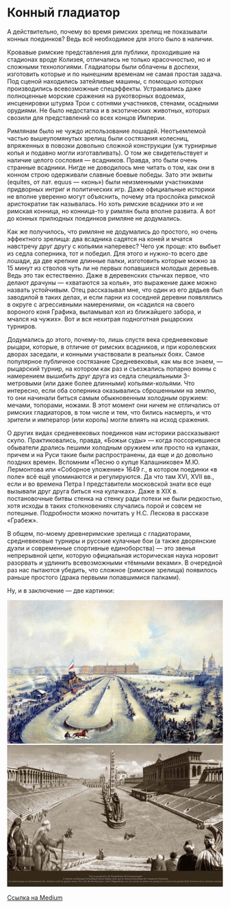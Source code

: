# Конный гладиатор

А действительно, почему во время римских зрелищ не показывали конных поединков? Ведь всё необходимое для этого было в наличии.

Кровавые римские представления для публики, проходившие на стадионах вроде Колизея, отличались не только красочностью, но и сложными технологиями. Гладиаторы были облачены в доспехи, изготовить которые и по нынешним временам не самая простая задача. Под сценой находились затейливые машины, с помощью которых производились всевозможные спецэффекты. Устраивались даже полноценные морские сражения на рукотворных водоемах, инсценировки штурма Трои с сотнями участников, стенами, осадными орудиями. Не было недостатка и в экзотических животных, которых свозили для представлений со всех концов Империи.

Римлянам было не чуждо использование лошадей. Неотъемлемой частью вышеупомянутых зрелищ были состязания колесниц, впряженных в повозки довольно сложной конструкции (уж турнирные копья и подавно могли изготавливать). О том же свидетельствует и наличие целого сословия — всадников. Правда, это были очень странные всадники. Нигде не доводилось мне читать о том, как они в конном строю одерживали славные боевые победы. Зато эти эквиты (equites, от лат. equus — «конь») были неизменными участниками придворных интриг и политических игр. Даже официальные историки не вполне уверенно могут объяснить, почему эта прослойка римской аристократии так называлась. Но хоть римские всадники это и не римская конница, но конница-то у римлян была вполне развита. А вот до конных прилюдных поединков римляне не додумались.

Как же получилось, что римляне не додумались до простого, но очень эффектного зрелища: два всадника садятся на коней и мчатся навстречу друг другу с копьями наперевес? Чего уж проще: кто выбьет из седла соперника, тот и победил. Для этого и нужно-то всего две лошади, да две крепкие длинные палки, изготовить которые можно за 15 минут из стволов чуть ли не первых попавшихся молодых деревьев. Ведь это так естественно. Даже в деревенских стычках первое, что делают драчуны — «хватаются за колья», это выражение даже можно назвать устойчивым. Отец рассказывал мне, что один из его дядьев был заводилой в таких делах, и если парни из соседней деревни появлялись в округе с агрессивными намерениями, он «садился на своего вороного коня Графика, выламывал кол из ближайшего забора, и мчался на чужих». Вот и вся нехитрая подноготная рыцарских турниров.

Додумались до этого, почему-то, лишь спустя века средневековые рыцари, которые, в отличие от римских всадников, и при королевских дворах заседали, и конными участвовали в реальных боях. Самое популярное публичное состязание Средневековья, как мы все знаем, — рыцарский турнир, на котором как раз и съезжались попарно воины с намерением вышибить друг друга из седла специальными 3-метровыми (или даже более длинными) копьями-кольями. Что интересно, если оба соперника оказывались сброшенными на землю, то они начинали биться самым обыкновенным холодным оружием: мечами, топорами, ножами. В этот момент они ничем не отличались от римских гладиаторов, в том числе и тем, что бились насмерть, и что зрители и император (или король) могли влиять на исход сражения.

О других видах средневековых поединков нам историки рассказывают скупо. Практиковались, правда, «Божьи суды» — когда поссорившиеся обыватели дрались пешими холодным оружием или просто на кулаках, причем и на Руси такие были распространены, да еще и до довольно поздних времен. Вспомним «Песню о купце Калашникове» М.Ю. Лермонтова или «Соборное уложение» 1649 г., в котором поединки «в поле» всё ещё упоминаются и регулируются. Да что там XVI, XVII вв., если и во времена Петра I представители московской знати все еще вызывали друг друга биться «на кулачках». Даже в XIX в. постановочные битвы стенка на стенку ради потехи не были редкостью, хотя исходы в таких столкновениях случались порой и совсем не потешные. Подробности можно почитать у Н.С. Лескова в рассказе «Грабеж».

В общем, по-моему древнеримские зрелища с гладиаторами, средневековые турниры и русские кулачные бои (а также дворянские дуэли и современные спортивные единоборства) — это звенья непрерывной цепи, которую официальная историческая наука норовит разорвать и удлинить всевозможными «тёмными веками». В очередной раз нас пытаются убедить, что сложное (римские зрелища) появилось раньше простого (драка первыми попавшимися палками).

Ну, и в заключение — две картинки:

<img src="img/neva.jpg" alt="Конные состязания на льду Невы, Россия, XIX в." />

<img src="img/const.jpg" alt="Конные состязания в античном Константинополе." />

[Ссылка на Medium](https://yababay.medium.com/%D0%BA%D0%BE%D0%BD%D0%BD%D1%8B%D0%B9-%D0%B3%D0%BB%D0%B0%D0%B4%D0%B8%D0%B0%D1%82%D0%BE%D1%80-7ef58c033d2f)

